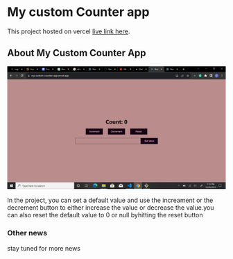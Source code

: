 # My custom Counter app

This project hosted on vercel [live link here](https://my-custom-counter-app.vercel.app/).

## About My Custom Counter App


![A screenshot of my custom counter app](counterImg.png)

In the project, you can set a default value and use the increament or the decrement button to either increase the value or decrease the value.you can also reset the default value to 0 or null byhitting the reset button

### Other news
stay tuned for more news